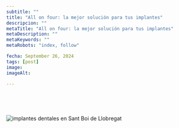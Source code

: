 ```yaml
---
subtitle: ""
title: "All on four: la mejor solución para tus implantes"
descripcion: ""
metaTitle: "All on four: la mejor solución para tus implantes"
metaDescription: ""
metaKeywords: ""
metaRobots: "index, follow"

fecha: September 26, 2024
tags: [post]
image: 
imageAlt: 

---
```



 

 

![implantes dentales en Sant Boi de Llobregat](https://centredentalbaste.com/wp-content/uploads/2019/10/implantes-dentales-1dia-300x176.jpg)
